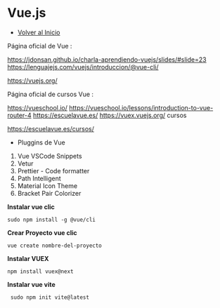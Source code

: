 # Vue.js
- [Volver al Inicio](../README.md)
<aside>
Página oficial de Vue :

https://jdonsan.github.io/charla-aprendiendo-vuejs/slides/#slide=23
https://lenguajejs.com/vuejs/introduccion/@vue-cli/

https://vuejs.org/

Página oficial de  cursos Vue :

https://vueschool.io/
https://vueschool.io/lessons/introduction-to-vue-router-4
https://escuelavue.es/
https://vuex.vuejs.org/
cursos

https://escuelavue.es/cursos/

- Pluggins de Vue
1. Vue VSCode Snippets
2. Vetur
3. Prettier - Code formatter
4. Path Intelligent
5. Material Icon Theme
6. Bracket Pair Colorizer
</aside>

**Instalar vue clic**
```vue
sudo npm install -g @vue/cli
```
**Crear Proyecto vue clic**
```vue
vue create nombre-del-proyecto
```
**Instalar VUEX**
```vue
npm install vuex@next
```

**Instalar vue vite**
```vue
 sudo npm init vite@latest
```

